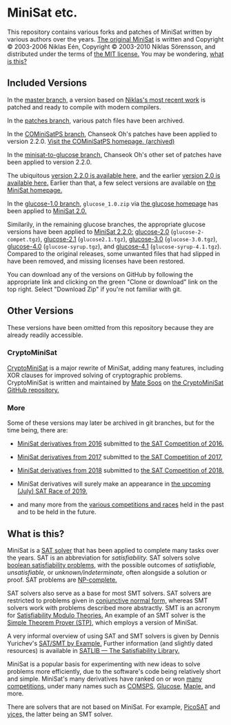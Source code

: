 # MiniSat etc.

This repository contains various forks and patches of MiniSat
written by various authors over the years.
[The original MiniSat][homepage] is written and
Copyright © 2003-2006 Niklas Eén, Copyright © 2003-2010 Niklas Sörensson,
and distributed under the terms of [the MIT license.][license_mit]
You may be wondering, [what is this?](#what-is-this)

## Included Versions

In the [master branch,][master] a version based on [Niklas's most recent work][upstream]
is patched and ready to compile with modern compilers.

In the [patches branch,][patches] various patch files have been archived.

In the [COMiniSatPS branch,][comsps] Chanseok Oh's patches have been applied
to version 2.2.0. [Visit the COMiniSatPS homepage. (archived)][comsps_archive]

In the [minisat-to-glucose branch,][ms2glu] Chanseok Oh's other set of patches
have been applied to version 2.2.0.

The ubiquitous [version 2.2.0 is available here,][v220]
and the earlier [version 2.0 is available here.][v200]
Earlier than that, a few select versions
are available on [the MiniSat homepage.][homepage]

In the [glucose-1.0 branch,][glu10] `glucose_1.0.zip`
via [the glucose homepage][glucose] has been applied to [MiniSat 2.0.][v200]

Similarily, in the remaining glucose branches,
the appropriate glucose versions have been applied to [MiniSat 2.2.0:][v220]
[glucose-2.0][glu20] (`glucose-2-compet.tgz`),
[glucose-2.1][glu21] (`glucose2.1.tgz`),
[glucose-3.0][glu30] (`glucose-3.0.tgz`),
[glucose-4.0][glu40] (`glucose-syrup.tgz`), and
[glucose-4.1][glu41] (`glucose-syrup-4.1.tgz`).
Compared to the original releases, some unwanted files
that had slipped in have been removed, and missing licenses have been restored.

You can download any of the versions on GitHub by following the appropriate link
and clicking on the green "Clone or download" link on the top right.
Select "Download Zip" if you're not familiar with git.

[homepage]: http://minisat.se/MiniSat.html
[master]: https://github.com/notwa/minisat/tree/master
[upstream]: https://github.com/niklasso/minisat/tree/master
[patches]: https://github.com/notwa/minisat/tree/patches
[comsps]: https://github.com/notwa/minisat/tree/COMiniSatPS
[comsps_archive]: https://web.archive.org/web/20171023151341/http://www.cs.nyu.edu/~chanseok/cominisatps/
[ms2glu]: https://github.com/notwa/minisat/tree/minisat-to-glucose
[license_mit]: https://choosealicense.com/licenses/mit/
[v220]: https://github.com/notwa/minisat/tree/releases/2.2.0
[v200]: https://github.com/notwa/minisat/tree/releases/2.0.0
[glucose]: https://www.labri.fr/perso/lsimon/glucose/
[glu10]: https://github.com/notwa/minisat/tree/glucose-1.0
[glu20]: https://github.com/notwa/minisat/tree/glucose-2.0
[glu21]: https://github.com/notwa/minisat/tree/glucose-2.1
[glu30]: https://github.com/notwa/minisat/tree/glucose-3.0
[glu40]: https://github.com/notwa/minisat/tree/glucose-4.0
[glu41]: https://github.com/notwa/minisat/tree/glucose-4.1

## Other Versions

These versions have been omitted from this repository
because they are already readily accessible.

[cms]: https://github.com/msoos/cryptominisat
[maple]: https://sites.google.com/a/gsd.uwaterloo.ca/maplesat/

### CryptoMiniSat

[CryptoMiniSat][cms] is a major rewrite of MiniSat, adding many features,
including XOR clauses for improved solving of cryptographic problems.
CryptoMiniSat is written and maintained by [Mate Soos](https://www.msoos.org/)
on [the CryptoMiniSat GitHub repository.][cms]

### More

Some of these versions may later be archived in git branches,
but for the time being, there are:

* [MiniSat derivatives from 2016][solvers2016]
  submitted to [the SAT Competition of 2016.][comp2016]

* [MiniSat derivatives from 2017][solvers2017]
  submitted to [the SAT Competition of 2017.][comp2017]

* [MiniSat derivatives from 2018][solvers2018]
  submitted to [the SAT Competition of 2018.][comp2018]

* MiniSat derivatives will surely make an appearance in
  [the upcoming (July) SAT Race of 2019.][race2019]

* and many more from the [various competitions and races][satcomp]
  held in the past and to be held in the future.

[solvers2016]: https://baldur.iti.kit.edu/sat-competition-2016/solvers/
[solvers2017]: https://baldur.iti.kit.edu/sat-competition-2017/solvers/
[solvers2018]: http://sat2018.forsyte.tuwien.ac.at/solvers/
[comp2016]: https://baldur.iti.kit.edu/sat-competition-2016/
[comp2017]: https://baldur.iti.kit.edu/sat-competition-2017/
[comp2018]: http://sat2018.forsyte.tuwien.ac.at/
[race2019]: http://sat-race-2019.ciirc.cvut.cz/
[satcomp]: http://satcompetition.org/

## What is this?

MiniSat is a [SAT solver][SAT] that has been applied to complete
many tasks over the years. SAT is an abbreviation for *satisfiability.*
SAT solvers solve [boolean satisfiability problems,][BSP]
with the possible outcomes of *satisfiable,* *unsatisfiable,*
or *unknown/indeterminate,* often alongside a solution or proof.
SAT problems are [NP-complete.][NP]

SAT solvers also serve as a base for most SMT solvers.
SAT solvers are restricted to problems given in [conjunctive normal form,][CNF]
whereas SMT solvers work with problems described more abstractly.
SMT is an acronym for [Satisfiability Modulo Theories.][SMT]
An example of an SMT solver is the [Simple Theorem Prover (STP),][STP]
which employs a version of MiniSat.

A very informal overview of using SAT and SMT solvers
is given by Dennis Yurichev's [SAT/SMT by Example.][example]
Further information (and slightly dated resources)
is available in [SATLIB — The Satisfiability Library.][satlib]

MiniSat is a popular basis for experimenting with
new ideas to solve problems more efficiently,
due to the software's code being relatively short and simple.
MiniSat's many derivatives have ranked on or won [many competitions,][satcomp]
under many names such as [COMSPS,][comsps_archive] [Glucose,][glucose]
[Maple,][maple] and more.

There are solvers that are not based on MiniSat.
For example, [PicoSAT][picosat] and [yices,][yices]
the latter being an SMT solver.

[SAT]: https://en.wikipedia.org/wiki/Boolean_satisfiability_problem#Algorithms_for_solving_SAT
[BSP]: https://en.wikipedia.org/wiki/Boolean_satisfiability_problem
[NP]: https://en.wikipedia.org/wiki/NP-completeness
[SMT]: https://en.wikipedia.org/wiki/Satisfiability_modulo_theories
[STP]: https://github.com/stp/stp/
[CNF]: https://en.wikipedia.org/wiki/Conjunctive_normal_form
[example]: https://yurichev.com/writings/SAT_SMT_by_example.pdf
[satlib]: https://www.cs.ubc.ca/~hoos/SATLIB/
[picosat]: http://fmv.jku.at/picosat/
[yices]: http://yices.csl.sri.com/
